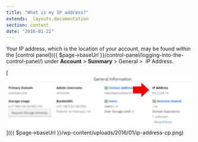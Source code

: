 ```yaml
---
title: "What is my IP address?"
extends: _layouts.documentation
section: content
date: "2016-01-22"
---
```


Your IP address, which is the location of your account, may be found within the [control panel]({{ $page->baseUrl }}/control-panel/logging-into-the-control-panel/) under **Account** > **Summary** > General >  IP Address.

[![ip-address-cp](images/ip-address-cp.png)]({{ $page->baseUrl }}/wp-content/uploads/2016/01/ip-address-cp.png)
